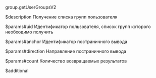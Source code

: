 group.getUserGroupsV2

$description
Получение списка групп пользователя

$params#uid
Идентификатор пользователя, список групп которого необходимо получить

$params#anchor
Идентификатор постраничного вывода

$params#direction
Направление постраничного вывода

$params#count
Количество возвращаемых результатов

$additional
